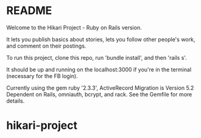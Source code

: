 # README

Welcome to the Hikari Project - Ruby on Rails version.

It lets you publish basics about stories, lets you follow other people's work, and comment on their postings.

To run this project, clone this repo, run 'bundle install', and then 'rails s'.

It should be up and running on the localhost:3000 if you're in the terminal (necessary for the FB login).

Currently using the gem ruby '2.3.3', ActiveRecord Migration is Version 5.2
Dependent on Rails, omniauth, bcrypt, and rack. See the Gemfile for more details.

# hikari-project
